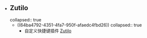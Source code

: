 - ## Zutilo
  collapsed:: true
	- ((64ba4792-4351-4fa7-950f-afaedc4fbd26))
	  collapsed:: true
		- 自定义快捷键插件 [Zutilo](https://github.com/wshanks/Zutilo)